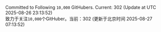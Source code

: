 Committed to Following `10,000` GitHubers. Current: <!-- FOLLOWING_COUNT -->302<!-- FOLLOWING_COUNT --> (Update at UTC <!-- LAST_UPDATED -->2025-08-26 23:13:52<!-- LAST_UPDATED -->)<br>
致力于关注`10,000`个GitHuber。当前：<!-- FOLLOWING_COUNT -->302<!-- FOLLOWING_COUNT --> (更新于北京时间 <!-- LAST_UPDATED_CST -->2025-08-27 07:13:52<!-- LAST_UPDATED_CST -->)
